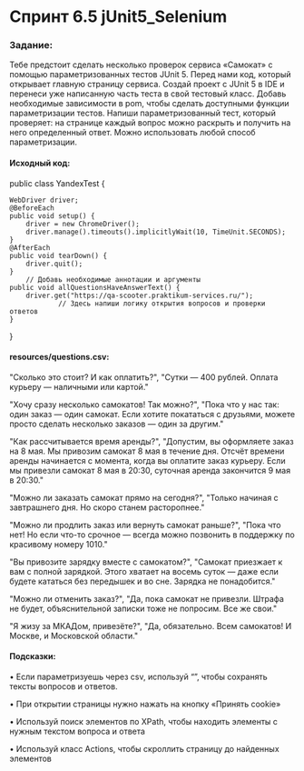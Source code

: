 # Спринт 6.5 jUnit5_Selenium
### Задание:

Тебе предстоит сделать несколько проверок сервиса «Самокат» с помощью параметризованных тестов JUnit 5.
Перед нами код, который открывает главную страницу сервиса. 
Создай проект с JUnit 5 в IDE и перенеси уже написанную часть теста в свой тестовый класс. Добавь необходимые зависимости в pom, чтобы сделать доступными функции параметризации тестов. 
Напиши параметризованный тест, который проверяет: на странице каждый вопрос можно раскрыть и получить на него определенный ответ.
Можно использовать любой способ параметризации.

#### Исходный код:

public class YandexTest {

    WebDriver driver;
    @BeforeEach
    public void setup() {
        driver = new ChromeDriver();
        driver.manage().timeouts().implicitlyWait(10, TimeUnit.SECONDS);
    }
    @AfterEach
    public void tearDown() {
        driver.quit();
    }
        // Добавь необходимые аннотации и аргументы
    public void allQuestionsHaveAnswerText() {
        driver.get("https://qa-scooter.praktikum-services.ru/");
                // Здесь напиши логику открытия вопросов и проверки ответов
    }
}

#### resources/questions.csv:

"Сколько это стоит? И как оплатить?", "Сутки — 400 рублей. Оплата курьеру — наличными или картой."

"Хочу сразу несколько самокатов! Так можно?", "Пока что у нас так: один заказ — один самокат. Если хотите покататься с друзьями, можете просто сделать несколько заказов — один за другим."

"Как рассчитывается время аренды?", "Допустим, вы оформляете заказ на 8 мая. Мы привозим самокат 8 мая в течение дня. Отсчёт времени аренды начинается с момента, когда вы оплатите заказ курьеру. Если мы привезли самокат 8 мая в 20:30, суточная аренда закончится 9 мая в 20:30."

"Можно ли заказать самокат прямо на сегодня?", "Только начиная с завтрашнего дня. Но скоро станем расторопнее."

"Можно ли продлить заказ или вернуть самокат раньше?", "Пока что нет! Но если что-то срочное — всегда можно позвонить в поддержку по красивому номеру 1010."

"Вы привозите зарядку вместе с самокатом?", "Самокат приезжает к вам с полной зарядкой. Этого хватает на восемь суток — даже если будете кататься без передышек и во сне. Зарядка не понадобится."

"Можно ли отменить заказ?", "Да, пока самокат не привезли. Штрафа не будет, объяснительной записки тоже не попросим. Все же свои."

"Я жизу за МКАДом, привезёте?", "Да, обязательно. Всем самокатов! И Москве, и Московской области."

#### Подсказки:
•	Если параметризуешь через csv, используй “”, чтобы сохранять тексты вопросов и ответов.

•	При открытии страницы нужно нажать на кнопку «Принять cookie»

•	Используй поиск элементов по XPath, чтобы находить элементы с нужным текстом вопроса и ответа

•	Используй класс Actions, чтобы скроллить страницу до найденных элементов






